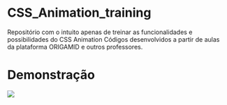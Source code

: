 # CSS_Animation_training

Repositório com o intuito apenas de treinar as funcionalidades e possibilidades do CSS Animation
Códigos desenvolvidos a partir de aulas da plataforma ORIGAMID e outros professores.

<h1>Demonstração</h1>


![](https://github.com/rohuldson/CSS_Animation_training/blob/main/apresentation.gif?raw=true)

